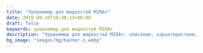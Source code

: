 ```yaml
---
title: "Уровнемер для жидкостей MIRA+"
date: 2019-09-16T10:30:13+06:00
draft: false
keywords: уровнемер для жидкостей MIRA+
description: "Уровнемер для жидкостей MIRA+: описание, характеристики, документация, информация для заказа"
bg_image: "images/bg/banner-1.webp"
---
```


